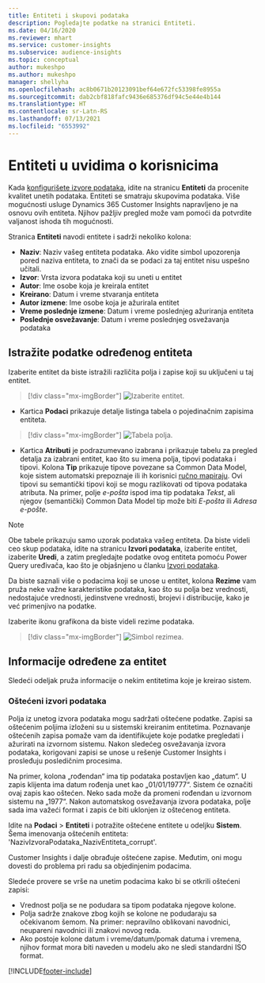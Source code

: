 ```yaml
---
title: Entiteti i skupovi podataka
description: Pogledajte podatke na stranici Entiteti.
ms.date: 04/16/2020
ms.reviewer: mhart
ms.service: customer-insights
ms.subservice: audience-insights
ms.topic: conceptual
author: mukeshpo
ms.author: mukeshpo
manager: shellyha
ms.openlocfilehash: ac8b0671b20123091bef64e672fc53398fe8955a
ms.sourcegitcommit: dab2cbf818fafc9436e685376df94c5e44e4b144
ms.translationtype: HT
ms.contentlocale: sr-Latn-RS
ms.lasthandoff: 07/13/2021
ms.locfileid: "6553992"
---
```

# <a name="entities-in-audience-insights"></a>Entiteti u uvidima o korisnicima

Kada [konfigurišete izvore podataka](data-sources.md), idite na stranicu **Entiteti** da procenite kvalitet unetih podataka. Entiteti se smatraju skupovima podataka. Više mogućnosti usluge Dynamics 365 Customer Insights napravljeno je na osnovu ovih entiteta. Njihov pažljiv pregled može vam pomoći da potvrdite valjanost ishoda tih mogućnosti.

Stranica **Entiteti** navodi entitete i sadrži nekoliko kolona:

- **Naziv**: Naziv vašeg entiteta podataka. Ako vidite simbol upozorenja pored naziva entiteta, to znači da se podaci za taj entitet nisu uspešno učitali.
- **Izvor**: Vrsta izvora podataka koji su uneti u entitet
- **Autor**: Ime osobe koja je kreirala entitet
- **Kreirano**: Datum i vreme stvaranja entiteta
- **Autor izmene**: Ime osobe koja je ažurirala entitet
- **Vreme poslednje izmene**: Datum i vreme poslednjeg ažuriranja entiteta
- **Poslednje osvežavanje**: Datum i vreme poslednjeg osvežavanja podataka

## <a name="explore-a-specific-entitys-data"></a>Istražite podatke određenog entiteta

Izaberite entitet da biste istražili različita polja i zapise koji su uključeni u taj entitet.

> [!div class="mx-imgBorder"]
> ![Izaberite entitet.](media/data-manager-entities-data.png "Izbor entiteta")

- Kartica **Podaci** prikazuje detalje listinga tabela o pojedinačnim zapisima entiteta.

> [!div class="mx-imgBorder"]
> ![Tabela polja.](media/data-manager-entities-fields.PNG "Tabela polja")

- Kartica **Atributi** je podrazumevano izabrana i prikazuje tabelu za pregled detalja za izabrani entitet, kao što su imena polja, tipovi podataka i tipovi. Kolona **Tip** prikazuje tipove povezane sa Common Data Model, koje sistem automatski prepoznaje ili ih korisnici [ručno mapiraju](map-entities.md). Ovi tipovi su semantički tipovi koji se mogu razlikovati od tipova podataka atributa. Na primer, polje *e-pošta* ispod ima tip podataka *Tekst*, ali njegov (semantički) Common Data Model tip može biti *E-pošta* ili *Adresa e-pošte*.

> [!NOTE]
> Obe tabele prikazuju samo uzorak podataka vašeg entiteta. Da biste videli ceo skup podataka, idite na stranicu **Izvori podataka**, izaberite entitet, izaberite **Uredi**, a zatim pregledajte podatke ovog entiteta pomoću Power Query uređivača, kao što je objašnjeno u članku [Izvori podataka](data-sources.md).

Da biste saznali više o podacima koji se unose u entitet, kolona **Rezime** vam pruža neke važne karakteristike podataka, kao što su polja bez vrednosti, nedostajuće vrednosti, jedinstvene vrednosti, brojevi i distribucije, kako je već primenjivo na podatke.

Izaberite ikonu grafikona da biste videli rezime podataka.

> [!div class="mx-imgBorder"]
> ![Simbol rezimea.](media/data-manager-entities-summary.png "Tabela sa rezimeom podataka")

## <a name="entity-specific-information"></a>Informacije određene za entitet

Sledeći odeljak pruža informacije o nekim entitetima koje je kreirao sistem.

### <a name="corrupted-data-sources"></a>Oštećeni izvori podataka

Polja iz unetog izvora podataka mogu sadržati oštećene podatke. Zapisi sa oštećenim poljima izloženi su u sistemski kreiranim entitetima. Poznavanje oštećenih zapisa pomaže vam da identifikujete koje podatke pregledati i ažurirati na izvornom sistemu. Nakon sledećeg osvežavanja izvora podataka, korigovani zapisi se unose u rešenje Customer Insights i prosleđuju posledičnim procesima. 

Na primer, kolona „rođendan“ ima tip podataka postavljen kao „datum“. U zapis klijenta ima datum rođenja unet kao „01/01/19777“. Sistem će označiti ovaj zapis kao oštećen. Neko sada može da promeni rođendan u izvornom sistemu na „1977“. Nakon automatskog osvežavanja izvora podataka, polje sada ima važeći format i zapis će biti uklonjen iz oštećenog entiteta. 

Idite na **Podaci** > **Entiteti** i potražite oštećene entitete u odeljku **Sistem**. Šema imenovanja oštećenih entiteta: 'NazivIzvoraPodataka_NazivEntiteta_corrupt'.

Customer Insights i dalje obrađuje oštećene zapise. Međutim, oni mogu dovesti do problema pri radu sa objedinjenim podacima.

Sledeće provere se vrše na unetim podacima kako bi se otkrili oštećeni zapisi: 

- Vrednost polja se ne podudara sa tipom podataka njegove kolone.
- Polja sadrže znakove zbog kojih se kolone ne podudaraju sa očekivanom šemom. Na primer: nepravilno oblikovani navodnici, neupareni navodnici ili znakovi novog reda.
- Ako postoje kolone datum i vreme/datum/pomak datuma i vremena, njihov format mora biti naveden u modelu ako ne sledi standardni ISO format.



[!INCLUDE[footer-include](../includes/footer-banner.md)]
